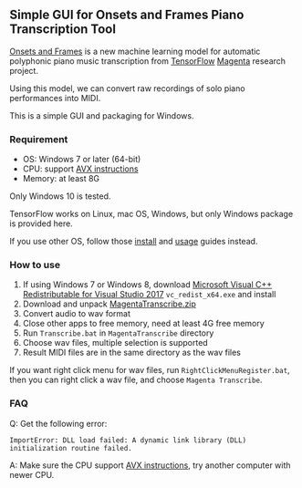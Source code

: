 ## Simple GUI for Onsets and Frames Piano Transcription Tool

[Onsets and Frames][1] is a new machine learning model for automatic polyphonic
piano music transcription from [TensorFlow][2] [Magenta][3] research project.

Using this model, we can convert raw recordings of solo piano performances into
MIDI.

This is a simple GUI and packaging for Windows.

### Requirement

* OS: Windows 7 or later (64-bit)
* CPU: support [AVX instructions][4]
* Memory: at least 8G

Only Windows 10 is tested.

TensorFlow works on Linux, mac OS, Windows, but only Windows package is provided
here.

If you use other OS, follow those [install][5] and [usage][6] guides instead.

### How to use

1. If using Windows 7 or Windows 8, download [Microsoft Visual C++ Redistributable for Visual Studio 2017][7] `vc_redist_x64.exe` and install
2. Download and unpack [MagentaTranscribe.zip][8]
3. Convert audio to wav format
4. Close other apps to free memory, need at least 4G free memory
5. Run `Transcribe.bat` in `MagentaTranscribe` directory
6. Choose wav files, multiple selection is supported
7. Result MIDI files are in the same directory as the wav files

If you want right click menu for wav files, run `RightClickMenuRegister.bat`,
then you can right click a wav file, and choose `Magenta Transcribe`.

### FAQ

Q: Get the following error:
```
ImportError: DLL load failed: A dynamic link library (DLL) initialization routine failed.
```
A: Make sure the CPU support [AVX instructions][4], try another computer with newer CPU.

[1]: https://magenta.tensorflow.org/onsets-frames
[2]: https://www.tensorflow.org/
[3]: https://magenta.tensorflow.org/
[4]: https://en.wikipedia.org/wiki/Advanced_Vector_Extensions#CPUs_with_AVX
[5]: https://www.tensorflow.org/install/pip
[6]: https://github.com/tensorflow/magenta/tree/master/magenta/models/onsets_frames_transcription
[7]: https://support.microsoft.com/en-us/help/2977003/the-latest-supported-visual-c-downloads
[8]: https://github.com/azuwis/magenta_transcribe/releases/download/v0.2/MagentaTranscribe-v0.2.zip
